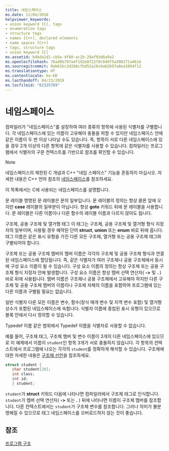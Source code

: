 ```yaml
---
title: 네임스페이스
ms.date: 11/04/2016
helpviewer_keywords:
- union keyword [C], tags
- enumeration tags
- structure tags
- names [C++], declared elements
- name spaces [C++]
- tags, structure tags
- union keyword [C]
ms.assetid: b4bda1d1-cb5e-4f60-ac2b-29af93d8a9a2
ms.openlocfilehash: 76ad9b797a4f192e8f22f8c040f5a308371a461b
ms.sourcegitcommit: 0ab61bc3d2b6cfbd52a16c6ab2b97a8ea1864f12
ms.translationtype: HT
ms.contentlocale: ko-KR
ms.lasthandoff: 04/23/2019
ms.locfileid: "62325769"
---
```

# <a name="name-spaces"></a>네임스페이스

컴파일러가 "네임스페이스"를 설정하여 여러 종류의 항목에 사용된 식별자를 구별합니다. 각 네임스페이스에 있는 이름이 고유해야 충돌을 피할 수 있지만 네임스페이스 안에 같은 이름이 두 번 이상 나타날 수도 있습니다. 즉, 항목이 서로 다른 네임스페이스에 있을 경우 2개 이상의 다른 항목에 같은 식별자를 사용할 수 있습니다. 컴파일러는 프로그램에서 식별자의 구문 컨텍스트를 기반으로 참조를 확인할 수 있습니다.

> [!NOTE]
> 네임스페이스의 제한된 C 개념과 C++ "네임 스페이스" 기능을 혼동하지 마십시오. 자세한 내용은 C++ 언어 참조의 [네임스페이스](../cpp/namespaces-cpp.md)를 참조하세요.

이 목록에서는 C에 사용되는 네임스페이스를 설명합니다.

문 레이블 명명된 문 레이블은 문의 일부입니다. 문 레이블의 정의는 항상 콜론 앞에 오지만 **case** 레이블의 일부분이 아닙니다. 항상 **goto** 키워드 뒤에 문 레이블을 사용합니다. 문 레이블은 다른 이름이나 다른 함수의 레이블 이름과 다르지 않아도 됩니다.

구조체, 공용 구조체 및 열거형 태그 이 태그는 구조체, 공용 구조체 및 열거형 형식 지정자의 일부이며, 사용될 경우 예약된 단어 **struct**, **union** 또는 **enum** 바로 뒤에 옵니다. 태그 이름은 같은 표시 유형을 가진 다른 모든 구조체, 열거형 또는 공용 구조체 태그와 구별되어야 합니다.

구조체 또는 공용 구조체 멤버의 멤버 이름은 각각의 구조체 및 공용 구조체 형식과 연결된 네임스페이스에 할당됩니다. 즉, 같은 식별자가 여러 구조체나 공용 구조체에서 동시에 구성 요소 이름이 될 수 있습니다. 구성 요소 이름의 정의는 항상 구조체 또는 공용 구조체 형식 지정자 안에 발생합니다. 구성 요소 이름은 항상 멤버 선택 연산자( **->** 및 **.** ) 바로 뒤에 사용됩니다. 멤버 이름은 구조체나 공용 구조체에서 고유해야 하지만 다른 구조체 및 공용 구조체 멤버의 이름이나 구조체 자체의 이름을 포함하여 프로그램에 있는 다른 이름과 구별될 필요는 없습니다.

일반 식별자 다른 모든 이름은 변수, 함수(정식 매개 변수 및 지역 변수 포함) 및 열거형 상수가 포함된 네임스페이스에 속합니다. 식별자 이름에 중첩된 표시 유형이 있으므로 블록 안에서 다시 정의할 수 있습니다.

Typedef 이름 같은 범위에서 Typedef 이름을 식별자로 사용할 수 없습니다.

예를 들어, 구조체 태그, 구조체 멤버 및 변수 이름이 3개의 다른 네임스페이스에 있으므로 이 예제에서 이름이 `student`인 항목 3개가 서로 충돌하지 않습니다. 각 항목의 컨텍스트에서 프로그램에 나오는 각각의 `student`를 정확하게 해석할 수 있습니다. 구조체에 대한 자세한 내용은 [구조체 선언](../c-language/structure-declarations.md)을 참조하세요.

```C
struct student {
   char student[20];
   int class;
   int id;
   } student;
```

`student`가 **struct** 키워드 다음에 나타나면 컴파일러에서 구조체 태그로 인식합니다. `student`가 멤버 선택 연산자( **->** 또는 **.** ) 뒤에 나타나면 이름이 구조체 멤버를 참조합니다. 다른 컨텍스트에서는 `student`가 구조체 변수를 참조합니다. 그러나 의미가 불분명해질 수 있으므로 태그 네임스페이스를 오버로드하지 않는 것이 좋습니다.

## <a name="see-also"></a>참조

[프로그램 구조](../c-language/program-structure.md)

